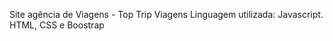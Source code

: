 
Site agência de Viagens  - Top Trip Viagens
Linguagem utilizada: Javascript.
HTML, CSS e Boostrap

